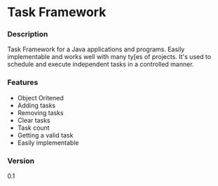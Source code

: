 # Task Framework

### Description
Task Framework for a Java applications and programs. Easily implementable and works well with many ty[es of projects. 
It's used to schedule and execute independent tasks in a controlled manner.

### Features
* Object Oritened
* Adding tasks
* Removing tasks
* Clear tasks
* Task count
* Getting a valid task
* Easily implementable

### Version
0.1

